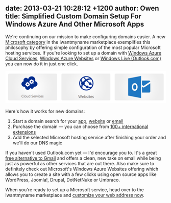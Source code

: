 date: 2013-03-21 10:28:12 +1200
author: Owen
title: Simplified Custom Domain Setup For Windows Azure And Other Microsoft Apps
----

We're continuing on our mission to make configuring domains easier. A new [Microsoft category](https://iwantmyname.com/services/microsoft) in the iwantmyname marketplace exemplifies this philosophy by offering simple configuration of the most popular Microsoft hosting services. If you're looking to set up a domain with [Windows Azure Cloud Services](https://iwantmyname.com/services/developer/windows-azure-custom-domain-registration-setup), [Windows Azure Websites](https://iwantmyname.com/services/developer/windows-azure-websites-custom-domain) or [Windows Live (Outlook.com)](https://iwantmyname.com/services/email-hosting/windows-live-custom-domain) you can now do it in just one click.

![Microsoft Cloud Services](/media/2013-03-21-microsoft-cloud-services-banner.png)

Here's how it works for new domains:

1. Start a domain search for your [app](https://iwantmyname.com/services/developer/windows-azure-custom-domain-registration-setup), [website](https://iwantmyname.com/services/developer/windows-azure-websites-custom-domain) or [email](https://iwantmyname.com/services/email-hosting/windows-live-custom-domain)
2. Purchase the domain &mdash; you can choose from [100+ international extensions](https://iwantmyname.com/domains/domain-name-registration-list-of-extensions)
3. Add the selected Microsoft hosting service after finishing your order and we'll do our DNS magic

If you haven't used Outlook.com yet &mdash; I'd encourage you to. It's a great [free alternative to Gmail](https://iwantmyname.com/services/email-hosting/) and offers a clean, new take on email while being just as powerful as other services that are out there. Also make sure to definitely check out Microsoft's Windows Azure Websites offering which allows you to create a site with a few clicks using open source apps like WordPress, Joomla!, Drupal, DotNetNuke or Umbraco. 

When you're ready to set up a Microsoft service, head over to the iwantmyname marketplace and [customize your web address now](https://iwantmyname.com/services/microsoft).

